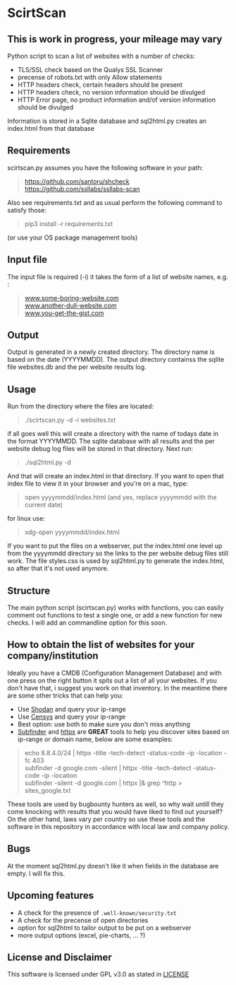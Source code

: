 # ScirtScan
## This is work in progress, your mileage may vary

Python script to scan a list of websites with a number of checks:

* TLS/SSL check based on the Qualys SSL Scanner
* precense of robots.txt with only Allow statements
* HTTP headers check, certain headers should be present
* HTTP headers check, no version information should be divulged
* HTTP Error page, no product information and/of version information should be divulged

Information is stored in a Sqlite database and sql2html.py creates an index.html from that database

## Requirements
scirtscan.py assumes you have the following software in your path:
> https://github.com/santoru/shcheck  
> https://github.com/ssllabs/ssllabs-scan 

Also see requirements.txt and as usual perform the following command to satisfy those:
> pip3 install -r requirements.txt
 
(or use your OS package management tools)

## Input file
The input file is required (-i) it takes the form of a list of website names, e.g. :
> www.some-boring-website.com  
> www.another-dull-website.com  
> www.you-get-the-gist.com  

## Output
Output is generated in a newly created directory. The directory name is based on the date (YYYYMMDD). The output directory containss the sqlite file websites.db and the per website results log. 

## Usage
Run from the directory where the files are located:
> ./scirtscan.py -d -i websites.txt

if all goes well this will create a directory with the name of todays date in the format YYYYMMDD. The sqlite database with all results and the per website debug log files will be stored in that directory. Next run:
> ./sql2html.py -d

And that will create an index.html in that directory. If you want to open that index file to view it in your browser and you're on a mac, type:
> open yyyymmdd/index.html (and yes, replace yyyymmdd with the current date)

for linux use:
> xdg-open yyyymmdd/index.html

If you want to put the files on a webserver, put the index.html one level up from the yyyymmdd directory so the links to the per website debug files still work. The file styles.css is used by sql2html.py to generate the index.html, so after that it's not used anymore.

## Structure
The main python script (scirtscan.py) works with functions, you can easily comment out functions to test a single one, or add a new function for new checks. I will add an commandline option for this soon. 

## How to obtain the list of websites for your company/institution
Ideally you have a CMDB (Configuration Management Database) and with one press on the right button it spits out a list of all your websites. If you don't have that, i suggest you work on that inventory. In the meantime there are some other tricks that can help you:

* Use [Shodan](https://www.shodan.io/) and query your ip-range
* Use [Censys](https://censys.io/) and query your ip-range
* Best option: use both to make sure you don't miss anything
* [Subfinder](https://github.com/projectdiscovery/subfinder) and [httpx](https://github.com/projectdiscovery/httpx) are **GREAT** tools to help you discover sites based on ip-range or domain name, below are some examples:

> echo 8.8.4.0/24 | httpx -title -tech-detect -status-code -ip -location -fc 403  
> subfinder -d google.com -silent | httpx -title -tech-detect -status-code -ip -location  
> subfinder -silent -d google.com | httpx |& grep ^http > sites_google.txt
 
These tools are used by bugbounty hunters as well, so why wait untill they come knocking with results that you would have liked to find out yourself? On the other hand, laws vary per country so use these tools and the software in this repository in accordance with local law and company policy.

## Bugs
At the moment sql2html.py doesn't like it when fields in the database are empty. I will fix this.

## Upcoming features
* A check for the presence of `.well-known/security.txt `
* A check for the precense of open directories
* option for sql2html to tailor output to be put on a webserver
* more output options (excel, pie-charts, ... ?)

## License and Disclaimer
This software is licensed under GPL v3.0 as stated in [LICENSE](https://github.com/beamzer/ScirtScan/blob/main/LICENSE)
